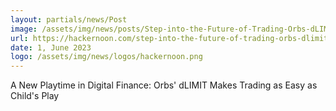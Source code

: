 ```yaml
---
layout: partials/news/Post
image: /assets/img/news/posts/Step-into-the-Future-of-Trading-Orbs-dLIMIT-Makes-Digital-Finance-Childs-Play.jpg
url: https://hackernoon.com/step-into-the-future-of-trading-orbs-dlimit-makes-digital-finance-childs-play
date: 1, June 2023
logo: /assets/img/news/logos/hackernoon.png
---
```


A New Playtime in Digital Finance: Orbs' dLIMIT Makes Trading as Easy as Child's Play

